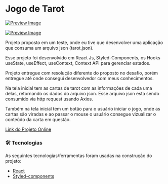 # Jogo de Tarot

[![Preview Image](https://github.com/marcolucianodev/front-end-challenge/blob/marco-luciano/jogo-tarot/public/screen-tarot1.png)](https://jogo-de-tarot.netlify.app/)

[![Preview Image](https://github.com/marcolucianodev/front-end-challenge/blob/marco-luciano/jogo-tarot/public/screen-tarot2.png)](https://jogo-de-tarot.netlify.app/)

Projeto proposto em um teste, onde eu tive que desenvolver uma aplicação que consuma um arquivo json (tarot.json).

Esse projeto foi desenvolvido em React Js, Styled-Components, os Hooks useState, useEffect, useContext, Context API para gerenciar estados.

Projeto entregue com resolução diferente do proposto no desafio, porém entregue até onde consegui desenvolvedor com meus conhecimentos.

Na tela inicial tem as cartas de tarot com as informações de cada uma delas, retornando os dados do arquivo json. Esse arquivo json esta sendo consumido via http request usando Axios.

Também na tela inicial tem um botão para o usuário iniciar o jogo, onde as cartas são viradas e ao passar o mouse o usuário consegue vizualizar o conteúdo da carta em questão.


[Link do Projeto Online](https://jogo-de-tarot.netlify.app/)


### 🛠 Tecnologias

As seguintes tecnologias/ferramentas foram usadas na construção do projeto:

- [React](https://pt-br.reactjs.org/)
- [Styled-components](https://styled-components.com/)
